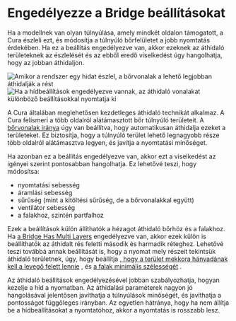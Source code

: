 # Engedélyezze a Bridge beállításokat

Ha a modellnek van olyan túlnyúlása, amely mindkét oldalon támogatott, a Cura észleli ezt, és módosítja a túlnyúló bőrfelületet a jobb nyomtatás érdekében. Ha ez a beállítás engedélyezve van, akkor ezeknek az áthidaló területeknek az észlelését és az ebből eredő viselkedést úgy hangolhatja, hogy az jobban áthidaljon.

<!--screenshot {
"image_path": "bridge_settings_enabled_default.png",
"models": [
    {
        "script": "rack_straight.scad",
        "scad_params": ["length=40"]
    }
],
"camera_position": [0, 74, -137],
"colours": 32
}-->

<!--screenshot {
"image_path": "bridge_settings_enabled_enabled.png",
"models": [
    {
        "script": "stairwell.scad",
        "scad_params": ["steps=4", "width=10", "height=20"]
    }
],
"layer": 275,
"settings": {
    "bridge_settings_enabled": true
},
"camera_position": [-12, 28, 63],
"colours": 64
}-->

![Amikor a rendszer egy hidat észlel, a bőrvonalak a lehető legjobban áthidalják a rést](../images/bridge_settings_enabled_default.png)![Ha a hídbeállítások engedélyezve vannak, az áthidaló vonalakat különböző beállításokkal nyomtatja ki](../images/bridge_settings_enabled_enabled.png)

A Cura általában meglehetősen kezdetleges áthidaló technikát alkalmaz. A Cura felismeri a több oldalról alátámasztott bőr túlnyúló területeit. A [bőrvonalak iránya](../top_bottom/skin_angles.md) úgy van beállítva, hogy automatikusan áthidalja ezeket a területeket. Ez biztosítja, hogy a túlnyúló terület lehető legnagyobb része több oldalról alátámasztva legyen, és javítja a nyomtatási minőséget.

Ha azonban ez a beállítás engedélyezve van, akkor ezt a viselkedést az igényei szerint pontosabban hangolhatja. Ez lehetővé teszi, hogy módosítsa:

- nyomtatási sebesség
- áramlási sebesség
- sűrűség (mint a kitöltési sűrűség, de a bőrvonalakkal együtt)
- ventilátor sebesség
- a falakhoz, szintén partfalhoz

Ezek a beállítások külön állíthatók a hézagot áthidaló bőrhöz és a falakhoz. Ha [a Bridge Has Multi Layers](bridge_enable_more_layers.md) engedélyezve van, akkor ezek külön is beállíthatók az áthidalt rés feletti második és harmadik réteghez. Lehetővé teszi továbbá annak beállítását is, hogy a nyomat mely részeit tekintsük áthidaló területnek, úgy, hogy beállítja [, hogy a terület mekkora hányadának kell a levegő felett lennie](bridge_skin_support_threshold.md) , és [a falak minimális szélességét](bridge_wall_min_length.md) .

Az áthidaló beállítások engedélyezésével jobban szabályozhatja, hogyan kezelje a híd a nyomatban. Az áthidalási paraméterek nagyon jó hangolásával jelentősen javíthatja a túlnyúlások minőségét, és javíthatja a pontosságot függőleges irányban. Az egyetlen hátránya, hogy ha nem állítja be a hídbeállításokat a nyomtatóhoz, akkor a nyomtatás is rosszabb lesz.
